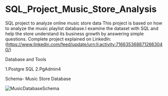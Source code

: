 # SQL_Project_Music_Store_Analysis
SQL project to analyze online music store data  This project is based on how to analyze the music playlist database.I examine the dataset with SQL and help the store understand its business growth by answering simple questions.
Complete project explained on Linkedln: (https://www.linkedin.com/feed/update/urn:li:activity:7166353688712663040/)

Database and Tools

1.Postgre SQL
2.PgAdmin4

Schema- Music Store Database

![MusicDatabaseSchema](https://github.com/UmaMaheshwari2410/SQL_Project_Music_Store_Analysis/assets/131948714/1bb21dff-ccee-4248-8ee1-3b042d3ce0df)
